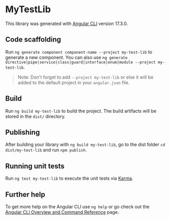 # MyTestLib

This library was generated with [Angular CLI](https://github.com/angular/angular-cli) version 17.3.0.

## Code scaffolding

Run `ng generate component component-name --project my-test-lib` to generate a new component. You can also use `ng generate directive|pipe|service|class|guard|interface|enum|module --project my-test-lib`.
> Note: Don't forget to add `--project my-test-lib` or else it will be added to the default project in your `angular.json` file. 

## Build

Run `ng build my-test-lib` to build the project. The build artifacts will be stored in the `dist/` directory.

## Publishing

After building your library with `ng build my-test-lib`, go to the dist folder `cd dist/my-test-lib` and run `npm publish`.

## Running unit tests

Run `ng test my-test-lib` to execute the unit tests via [Karma](https://karma-runner.github.io).

## Further help

To get more help on the Angular CLI use `ng help` or go check out the [Angular CLI Overview and Command Reference](https://angular.io/cli) page.
